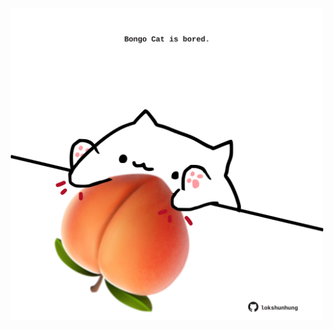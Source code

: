 <!-- built at 15/01/2024, 22:00:46 UTC -->
<p align="center">
  <img width="500" height="500" src="./ReadmeImage.svg">
</p>
